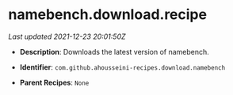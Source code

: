 # namebench.download.recipe

_Last updated 2021-12-23 20:01:50Z_

- **Description**: Downloads the latest version of namebench.

- **Identifier**: `com.github.ahousseini-recipes.download.namebench`

- **Parent Recipes**: `None`
